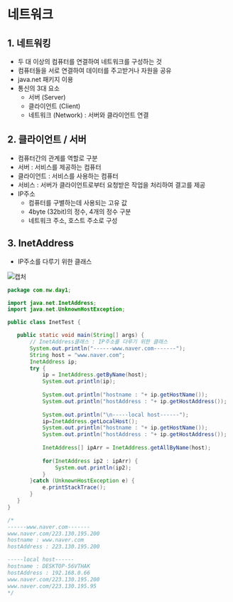 # 네트워크
## 1. 네트워킹
- 두 대 이상의 컴퓨터를 연결하여 네트워크를 구성하는 것
- 컴퓨터들을 서로 연결하여 데이터를 주고받거나 자원을 공유
- java.net 패키지 이용
- 통신의 3대 요소
  - 서버 (Server)
  - 클라이언트 (Client)
  - 네트워크 (Network) : 서버와 클라이언트 연결

## 2. 클라이언트 / 서버
- 컴퓨터간의 관계를 역할로 구분
- 서버 : 서비스를 제공하는 컴퓨터
- 클라이언트 : 서비스를 사용하는 컴퓨터
- 서비스 : 서버가 클라이언트로부터 요청받은 작업을 처리하여 결고를 제공
- IP주소
  - 컴퓨터를 구별하는데 사용되는 고유 값
  - 4byte (32bit)의 정수, 4개의 정수 구분
  - 네트워크 주소, 호스트 주소로 구성

## 3. InetAddress
- IP주소를 다루기 위한 클래스   

![캡처](https://user-images.githubusercontent.com/99188096/163501632-05d127ce-fa11-4253-b79c-a84ba14e3bc6.JPG)   
 
 ```java
 package com.nw.day1;

import java.net.InetAddress;
import java.net.UnknownHostException;

public class InetTest {

	public static void main(String[] args) {
		// InetAddress클래스 : IP주소를 다루기 위한 클래스
		System.out.println("------www.naver.com-------");
		String host = "www.naver.com";
		InetAddress ip;
		try {
			ip = InetAddress.getByName(host);
			System.out.println(ip);
			
			System.out.println("hostname : "+ ip.getHostName());
			System.out.println("hostAddress : "+ ip.getHostAddress());
			
			System.out.println("\n-----local host------");
			ip=InetAddress.getLocalHost();
			System.out.println("hostname : "+ ip.getHostName());
			System.out.println("hostAddress : "+ ip.getHostAddress());
			
			InetAddress[] ipArr = InetAddress.getAllByName(host);
			
			for(InetAddress ip2 : ipArr) {
				System.out.println(ip2);
			}
		}catch (UnknownHostException e) {
			e.printStackTrace();
		}
	}
}

/*
------www.naver.com-------
www.naver.com/223.130.195.200
hostname : www.naver.com
hostAddress : 223.130.195.200

-----local host------
hostname : DESKTOP-56VTHAK
hostAddress : 192.168.0.66
www.naver.com/223.130.195.200
www.naver.com/223.130.195.95
*/

 ```
